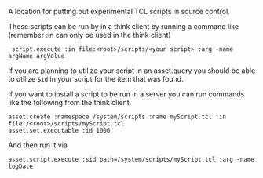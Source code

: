  A location for putting out experimental TCL scripts in source control.

 These scripts can be run by in a think client by running a command like (remember :in can only be used in the think client)
 ```
  script.execute :in file:<root>/scripts/<your script> :arg -name argName argValue
  ```

  If you are planning to utilize your script in an asset.query you should be able to utilize `$id` in your script for the item that was found.

  If you want to install a script to be run in a server you can run commands like the following from the think client.
  ```
  asset.create :namespace /system/scripts :name myScript.tcl :in file:/<root>/scripts/myScript.tcl
  asset.set.executable :id 1006
  ```

And then run it via
```
asset.script.execute :sid path=/system/scripts/myScript.tcl :arg -name logDate
```